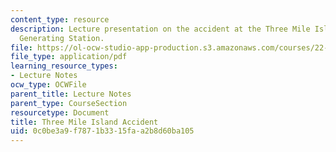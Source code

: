 ```yaml
---
content_type: resource
description: Lecture presentation on the accident at the Three Mile Island Nuclear
  Generating Station.
file: https://ol-ocw-studio-app-production.s3.amazonaws.com/courses/22-091-nuclear-reactor-safety-spring-2008/0c0be3a9f7871b3315faa2b8d60ba105_MIT22_091S08_lec19.pdf
file_type: application/pdf
learning_resource_types:
- Lecture Notes
ocw_type: OCWFile
parent_title: Lecture Notes
parent_type: CourseSection
resourcetype: Document
title: Three Mile Island Accident
uid: 0c0be3a9-f787-1b33-15fa-a2b8d60ba105
---
```

